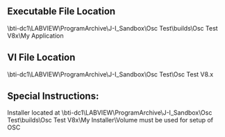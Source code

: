 ## Executable File Location
\\bti-dc1\LABVIEW\ProgramArchive\J-I_Sandbox\Osc Test\builds\Osc Test V8x\My Application
## VI File Location 
\\bti-dc1\LABVIEW\ProgramArchive\J-I_Sandbox\Osc Test\Osc Test V8.x
## Special Instructions:
Installer located at \\bti-dc1\LABVIEW\ProgramArchive\J-I_Sandbox\Osc Test\builds\Osc Test V8x\My Installer\Volume must be used for setup of OSC
